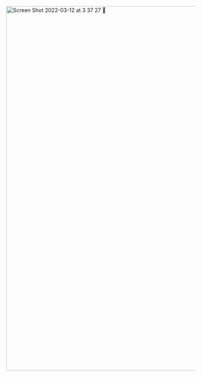 <img width="968" alt="Screen Shot 2022-03-12 at 3 37 27 🌃" src="https://user-images.githubusercontent.com/17733481/158038778-b425e0f1-49f2-4efb-bc69-736071d67c7d.png">
